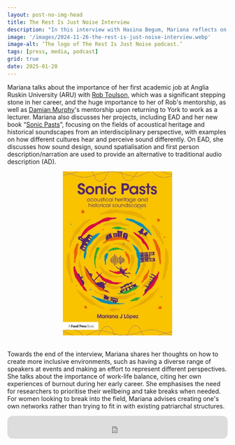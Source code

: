 ```yaml
---
layout: post-no-img-head
title: The Rest Is Just Noise Interview
description: "In this interview with Hasina Begum, Mariana reflects on her academic journey while discussing her research projects, including EAD, and shares insights on her approaches to equality and diversity, work-life balance, and prioritising wellbeing."
image: '/images/2024-11-26-the-rest-is-just-noise-interview.webp'
image-alt: ‘The logo of The Rest Is Just Noise podcast.’
tags: [press, media, podcast]
grid: true
date: 2025-01-20
---
```


Mariana talks about the importance of her first academic job at Anglia Ruskin University (ARU) with [Rob Toulson](https://www.robtoulson.com/), which was a significant stepping stone in her career, and the huge importance to her of Rob's mentorship, as well as [Damian Murphy](https://www.york.ac.uk/physics-engineering-technology/people/damian_murphy/)'s mentorship upon returning to York to work as a lecturer. Mariana also discusses her projects, including EAD and her new book “[Sonic Pasts](https://www.routledge.com/Sonic-Pasts-Acoustical-Heritage-and-Historical-Soundscapes/Lopez/p/book/9781032300054)”, focusing on the fields of acoustical heritage and historical soundscapes from an interdisciplinary perspective, with examples on how different cultures hear and perceive sound differently. On EAD, she discusses how sound design, sound spatialisation and first person description/narration are used to provide an alternative to traditional audio description (AD).

<center><img src="/images/2024-11-26-the-rest-is-just-noise-interview-sonic-pasts-book.webp" alt="Book Cover of Sonic Pasts." width="250"></center><br>

Towards the end of the interview, Mariana shares her thoughts on how to create more inclusive environments, such as having a diverse range of speakers at events and making an effort to represent different perspectives. She talks about the importance of work-life balance, citing her own experiences of burnout during her early career. She emphasises the need for researchers to prioritise their wellbeing and take breaks when needed. For women looking to break into the field, Mariana advises creating one's own networks rather than trying to fit in with existing patriarchal structures.

<iframe style="border-radius:12px" src="https://open.spotify.com/embed/episode/5lJksTKnYITBe311PLNaiD?utm_source=generator&theme=0" width="100%" height="52" frameBorder="0" allowfullscreen="" allow="autoplay; clipboard-write; encrypted-media; fullscreen; picture-in-picture" loading="lazy"></iframe>